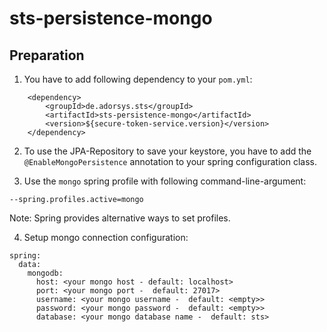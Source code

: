 # sts-persistence-mongo

## Preparation

1. You have to add following dependency to your `pom.yml`:

```
    <dependency>
        <groupId>de.adorsys.sts</groupId>
        <artifactId>sts-persistence-mongo</artifactId>
        <version>${secure-token-service.version}</version>
    </dependency>
```

2. To use the JPA-Repository to save your keystore, you have to add the `@EnableMongoPersistence` annotation to your spring configuration class.

3. Use the `mongo` spring profile with following command-line-argument:

```
--spring.profiles.active=mongo
```

Note: Spring provides alternative ways to set profiles.

4. Setup mongo connection configuration:

```
spring:
  data:
    mongodb:
      host: <your mongo host - default: localhost>
      port: <your mongo port -  default: 27017>
      username: <your mongo username -  default: <empty>>
      password: <your mongo password -  default: <empty>>
      database: <your mongo database name -  default: sts>
```

